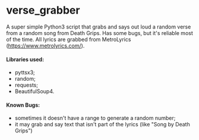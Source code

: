 # verse_grabber

A super simple Python3 script that grabs and says out loud a random verse from a random song from Death Grips.
Has some bugs, but it's reliable most of the time.
All lyrics are grabbed from MetroLyrics (https://www.metrolyrics.com/).

#### Libraries used:
* pyttsx3;
* random;
* requests;
* BeautifulSoup4. 

#### Known Bugs:
* sometimes it doesn't have a range to generate a random number;
* it may grab and say text that isn't part of the lyrics (like "Song by Death Grips")
